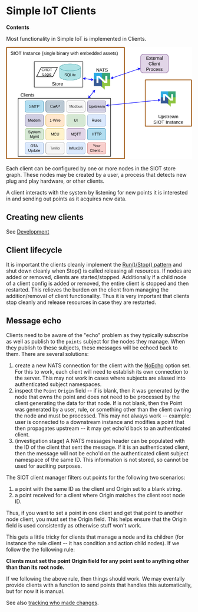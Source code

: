 # Simple IoT Clients

**Contents**

<!-- toc -->

Most functionality in Simple IoT is implemented in Clients.

![app-arch](images/arch-app.png)

Each client can be configured by one or more nodes in the SIOT store graph.
These nodes may be created by a user, a process that detects new plug and play
hardware, or other clients.

A client interacts with the system by listening for new points it is interested
in and sending out points as it acquires new data.

## Creating new clients

See [Development](development.md)

## Client lifecycle

It is important the clients cleanly implement the
[Run()/Stop() pattern](architecture-app.md#application-lifecycle) and shut down
cleanly when Stop() is called releasing all resources. If nodes are added or
removed, clients are started/stopped. Additionally if a child node of a client
config is added or removed, the entire client is stopped and then restarted.
This relieves the burden on the client from managing the addition/removal of
client functionality. Thus it is very important that clients stop cleanly and
release resources in case they are restarted.

## Message echo

Clients need to be aware of the "echo" problem as they typically subscribe as
well as publish to the `points` subject for the nodes they manage. When they
publish to these subjects, these messages will be echoed back to them. There are
several solutions:

1. create a new NATS connection for the client with the
   [NoEcho](https://docs.nats.io/using-nats/developer/connecting/noecho) option
   set. For this to work, each client will need to establish its own connection
   to the server. This may not work in cases where subjects are aliased into
   authenticated subject namespaces.
2. inspect the `Point` `Origin` field -- if is blank, then it was generated by
   the node that owns the point and does not need to be processed by the client
   generating the data for that node. If is not blank, then the Point was
   generated by a user, rule, or something other than the client owning the node
   and must be processed. This may not always work -- example: user is connected
   to a downstream instance and modifies a point that then propagates upstream
   -- it may get echo'd back to an authenticated client.
3. (investigation stage) A NATS messages header can be populated with the ID of
   the client that sent the message. If it is an authenticated client, then the
   message will not be echo'd on the authenticated client subject namespace of
   the same ID. This information is not stored, so cannot be used for auditing
   purposes.

The SIOT client manager filters out points for the following two scenarios:

1. a point with the same ID as the client and Origin set to a blank string.
1. a point received for a client where Origin matches the client root node ID.

Thus, if you want to set a point in one client and get that point to another
node client, you must set the Origin field. This helps ensure that the Origin
field is used consistently as otherwise stuff won't work.

This gets a little tricky for clients that manage a node and its children (for
instance the rule client -- it has condition and action child nodes). If we
follow the the following rule:

**Clients must set the point Origin field for any point sent to anything other
than than its root node.**

If we following the above rule, then things should work. We may eventally
provide clients with a function to send points that handles this automatically,
but for now it is manual.

See also [tracking who made changes](data.md#tracking-who-made-changes).

